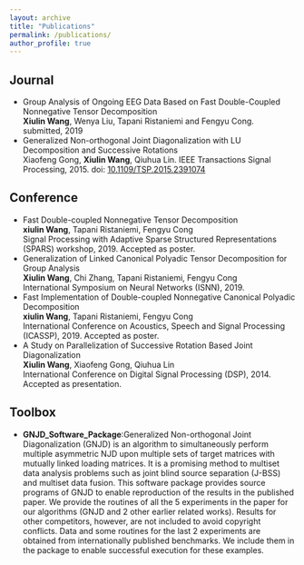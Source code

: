 ```yaml
---
layout: archive
title: "Publications"
permalink: /publications/
author_profile: true
---
```


Journal
------
- Group Analysis of Ongoing EEG Data Based on Fast Double-Coupled Nonnegative Tensor Decomposition<br>**Xiulin Wang**, Wenya Liu, Tapani Ristaniemi and Fengyu Cong. submitted, 2019
- Generalized Non-orthogonal Joint Diagonalization with LU Decomposition and Successive Rotations<br>Xiaofeng Gong, **Xiulin Wang**, Qiuhua Lin. IEEE Transactions Signal Processing, 2015. doi: [10.1109/TSP.2015.2391074](https://doi.org/10.1109/TSP.2015.2391074)

Conference
------
- Fast Double-coupled Nonnegative Tensor Decomposition<br>**xiulin Wang**, Tapani Ristaniemi, Fengyu Cong<br>Signal Processing with Adaptive Sparse Structured Representations (SPARS) workshop, 2019. Accepted as poster.
- Generalization of Linked Canonical Polyadic Tensor Decomposition for Group Analysis<br>**Xiulin Wang**, Chi Zhang, Tapani Ristaniemi, Fengyu Cong<br>International Symposium on Neural Networks (ISNN), 2019.
- Fast Implementation of Double-coupled Nonnegative Canonical Polyadic Decomposition<br>**xiulin Wang**, Tapani Ristaniemi, Fengyu Cong<br>International Conference on Acoustics, Speech and Signal Processing (ICASSP), 2019. Accepted as poster.
- A Study on Parallelization of Successive Rotation Based Joint Diagonalization<br>**Xiulin Wang**, Xiaofeng Gong, Qiuhua Lin<br>International Conference on Digital Signal Processing (DSP), 2014. Accepted as presentation.

Toolbox
------
- **GNJD_Software_Package**:Generalized Non-orthogonal Joint Diagonalization (GNJD) is an algorithm to simultaneously perform multiple asymmetric NJD upon multiple sets of target matrices with mutually linked loading matrices. It is a promising method to multiset data analysis problems such as joint blind source separation (J-BSS) and multiset data fusion. This software package provides source programs of GNJD to enable reproduction of the results in the published paper. We provide the routines of all the 5 experiments in the paper for our algorithms (GNJD and 2 other earlier related works). Results for other competitors, however, are not included to avoid copyright conflicts. Data and some routines for the last 2 experiments are obtained from internationally published benchmarks. We include them in the package to enable successful execution for these examples. 

